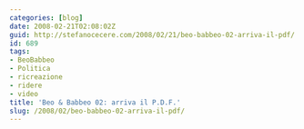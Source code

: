 ```yaml
---
categories: [blog]
date: 2008-02-21T02:08:02Z
guid: http://stefanocecere.com/2008/02/21/beo-babbeo-02-arriva-il-pdf/
id: 689
tags:
- BeoBabbeo
- Politica
- ricreazione
- ridere
- video
title: 'Beo & Babbeo 02: arriva il P.D.F.'
slug: /2008/02/beo-babbeo-02-arriva-il-pdf/
---
```


